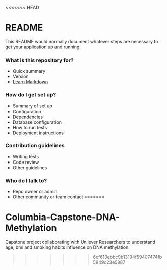 <<<<<<< HEAD
# README #

This README would normally document whatever steps are necessary to get your application up and running.

### What is this repository for? ###

* Quick summary
* Version
* [Learn Markdown](https://bitbucket.org/tutorials/markdowndemo)

### How do I get set up? ###

* Summary of set up
* Configuration
* Dependencies
* Database configuration
* How to run tests
* Deployment instructions

### Contribution guidelines ###

* Writing tests
* Code review
* Other guidelines

### Who do I talk to? ###

* Repo owner or admin
* Other community or team contact
=======
# Columbia-Capstone-DNA-Methylation
Capstone project collaborating with Unilever Researchers to understand age, bmi and smoking habits influence on DNA methylation.
>>>>>>> 6cf613ebbc9b13194f59407474fb5949c23e5887
